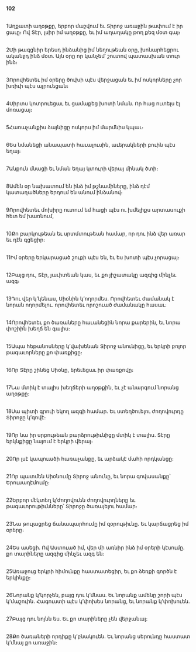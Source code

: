 **102**

\
1Աղքատի աղօթքը, երբոր մաշվում եւ Տիրոջ առաջին թափում է իր ցաւը։ Ով Տէր, լսիր իմ աղօթքը, եւ իմ աղաղակը թող քեզ մօտ գայ։

\
2Մի թագցնիր երեսդ ինձանից իմ նեղութեան օրը, խոնարհեցրու ականջդ ինձ մօտ. Այն օրը որ կանչեմ՝ շուտով պատասխան տուր ինձ։

\
3Որովհետեւ իմ օրերը ծուխի պէս վերջացան եւ իմ ոսկորները չոր խռիւի պէս այրուեցան։

\
4Սիրտս կոտրուեցաւ եւ ցամաքեց խոտի նման. Որ հաց ուտելս էլ մոռացայ։

\
5Հառաչանքիս ձայնիցը ոսկորս իմ մարմնիս կպաւ։

\
6Ես նմանեցի անապատի հաւալուսին, աւերակների բուին պէս եղայ։

\
7Անքուն մնացի եւ նման եղայ կտուրի վերայ մինակ ծտի։

\
8Ամեն օր նախատում են ինձ իմ թշնամիները, ինձ դէմ կատաղածները երդում են անում ինձանով։

\
9Որովհետեւ մոխիրը ուտում եմ հացի պէս ու խմելիքս արտասուքի հետ եմ խառնում,

\
10Քո բարկութեան եւ սրտմտութեան համար, որ դու ինձ վեր առար եւ դէն գցեցիր։

\
11Իմ օրերը երկարացած շուքի պէս են, եւ ես խոտի պէս չորացայ։

\
12Բայց դու, Տէր, յաւիտեան կաս, եւ քո յիշատակը ազգից մինչեւ ազգ։

\
13Դու վեր կ’կենաս, Սիօնին կ’ողորմես. Որովհետեւ ժամանակ է նորան ողորմելու. որովհետեւ որոշուած ժամանակը հասաւ։

\
14Որովհետեւ քո ծառաները հաւանեցին նորա քարերին, եւ նորա փոշիին խեղճ են գալիս։

\
15Ապա հեթանոսները կ’վախենան Տիրոջ անունիցը, եւ երկրի բոլոր թագաւորները քո փառքիցը։

\
16Որ Տէրը շինեց Սիօնը, երեւեցաւ իր փառքովը։

\
17Նա մտիկ է տալիս խեղճերի աղօթքին, եւ չէ անարգում նորանց աղօթքը։

\
18Սա պիտի գրուի եկող ազգի համար. Եւ ստեղծուելու ժողովուրդը Տիրոջը կ’գովէ։

\
19Որ նա իր սրբութեան բարձրութիւնիցը մտիկ է տալիս. Տէրը երկնքիցը նայում է երկրի վերայ։

\
20Որ լսէ կապուածի հառաչանքը, եւ արձակէ մահի որդկանցը։

\
21Որ պատմեն Սիօնումը Տիրոջ անունը, եւ նորա գովասանքը՝ Երուսաղէմումը։

\
22Երբոր մէկտեղ կ’ժողովուեն ժողովուրդները եւ թագաւորութիւնները՝ Տիրոջը ծառայելու համար։

\
23Նա թուլացրեց ճանապարհումը իմ զօրութիւնը. Եւ կարճացրեց իմ օրերը։

\
24Ես ասեցի. Ով Աստուած իմ, վեր մի առնիր ինձ իմ օրերի կէսումը. քո տարիները ազգից մինչեւ ազգ են։

\
25Առաջուց երկրի հիմունքը հաստատեցիր, եւ քո ձեռքի գործն է երկինքը։

\
26Նորանք կ’կորչեն, բայց դու կ’մնաս. Եւ նորանք ամենը շորի պէս կ’մաշուին. Հագուստի պէս կ’փոխես նորանց, եւ նորանք կ’փոխուեն.

\
27Բայց դու նոյնն ես. Եւ քո տարիները չեն վերջանալ։

\
28Քո ծառաների որդիքը կ’բնակուեն. Եւ նորանց սերունդը հաստատ կ’մնայ քո առաջին։
